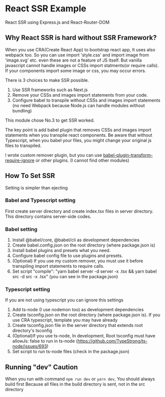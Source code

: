 # React SSR Example

React SSR using Express.js and React-Router-DOM

## Why React SSR is hard without SSR Framework?

When you use CRA(Create React App) to bootstrap react app, It uses also webpack too.
So you can use import 'style.css' and import image from 'image.svg' etc. even these are not a feature of JS itself.
But vanilla javascript cannot handle images or CSSs import statments(or require calls).
If your components import some image or css, you may occur errors.

There is 3 choices to make SSR possible.

1. Use SSR frameworks such as Next.js
2. Remove your CSSs and images import statements from your code.
3. Configure babel to transpile without CSSs and images import statements
   (no need Webpack because Node.js can handle modules without bundling)

This module chose No.3 to get SSR worked.

The key point is add babel plugin that removes CSSs and images import statements when you transplie react components.
Be aware that without Typescript, when you babel your files, you might change your original js files to transpiled.

I wrote custom remover plugin, but you can use
[babel-plugin-transform-require-ignore](https://github.com/morlay/babel-plugin-transform-require-ignore)
or other plugins. (I cannot find other modules)

## How To Set SSR

Setting is simpler than ejecting

### Babel and Typescript setting

First create server directory and create index.tsx files in server directory.
This directory contains server-side codes.

### Babel setting

1. Install @babel/core, @babel/cli as development dependencies
2. Create babel.config.json on the root directory (where package.json is)
3. Install babel plugins and presets what you need.
4. Configure babel config file to use plugins and presets.
5. (Optional) If you use my custom remover, you must use it before transpiling import statements to require calls.
6. Set script "compile": "yarn babel server -d server -x .tsx && yarn babel src -d src -x .tsx" (you can see in the package.json)

### Typescript setting

If you are not using typescript you can ignore this settings

1. Add ts-node (I use nodemon too) as development dependencies
2. Create tsconfig.json on the root directory (where package.json is). If you use CRA typescript, template you may have already
3. Create tsconfig.json file in the server directory that extends root directory's tsconfig
4. (Optional)If you use ts-node, In development, Root tsconfig must have allowJs: false to run in ts-node (https://github.com/TypeStrong/ts-node/issues/693)
5. Set script to run ts-node files (check in the package.json)

## Running "dev" Caution

When you run with command `npm run dev` or `yarn dev`,
You should always build first Because all files in the build directory is sent, not in the src directory
